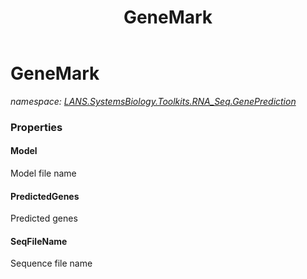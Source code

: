 ﻿---
title: GeneMark
---

# GeneMark
_namespace: [LANS.SystemsBiology.Toolkits.RNA_Seq.GenePrediction](N-LANS.SystemsBiology.Toolkits.RNA_Seq.GenePrediction.html)_





### Properties

#### Model
Model file name
#### PredictedGenes
Predicted genes
#### SeqFileName
Sequence file name

